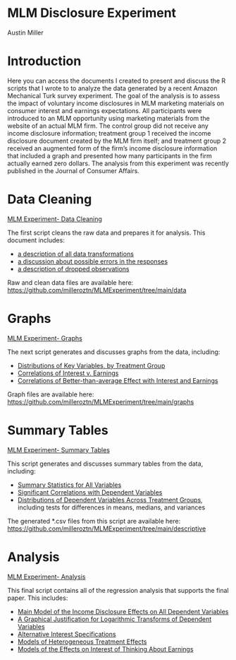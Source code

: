 MLM Disclosure Experiment
================
Austin Miller

# Introduction
Here you can access the documents I created to present and discuss the R scripts that I wrote to to analyze the data generated by a recent Amazon Mechanical Turk survey experiment. The goal of the analysis is to assess the impact of voluntary income disclosures in MLM marketing materials on consumer interest and earnings expectations. All participants were introduced to an MLM opportunity using marketing materials from the website of an actual MLM firm. The control group did not receive any income disclosure information; treatment group 1 received the income disclosure document created by the MLM firm itself; and treatment group 2 received an augmented form of the firm’s income disclosure information that included a graph and presented how many participants in the firm actually earned zero dollars. The analysis from this experiment was recently published in the Journal of Consumer Affairs.

# Data Cleaning
[MLM Experiment- Data Cleaning](https://milleroztn.github.io/MLMExperiment/MLMExperiment_data)

The first script cleans the raw data and prepares it for analysis. This document includes:

*  [a description of all data transformations](https://milleroztn.github.io/MLMExperiment/MLMExperiment_data#read-and-format-data)
*  [a discussion about possible errors in the responses](https://milleroztn.github.io/MLMExperiment/MLMExperiment_data#order-of-earnings-questions)
*  [a description of dropped observations](https://milleroztn.github.io/MLMExperiment/MLMExperiment_data#dropped-observations)

Raw and clean data files are available here: https://github.com/milleroztn/MLMExperiment/tree/main/data

# Graphs
[MLM Experiment- Graphs](https://milleroztn.github.io/MLMExperiment/MLMExperiment_graphs)

The next script generates and discusses graphs from the data, including:

*  [Distributions of Key Variables, by Treatment Group](https://milleroztn.github.io/MLMExperiment/MLMExperiment_graphs#distributions-of-key-variables-by-treatment-group)
*  [Correlations of Interest v. Earnings](https://milleroztn.github.io/MLMExperiment/MLMExperiment_graphs#correlation-of-interest-v-earnings)
*  [Correlations of Better-than-average Effect with Interest and Earnings](https://milleroztn.github.io/MLMExperiment/MLMExperiment_graphs#better-than-average-effect)

Graph files are available here: https://github.com/milleroztn/MLMExperiment/tree/main/graphs

# Summary Tables
[MLM Experiment- Summary Tables](https://milleroztn.github.io/MLMExperiment/MLMExperiment_sumstats)

This script generates and discusses summary tables from the data, including:

*  [Summary Statistics for All Variables](https://milleroztn.github.io/MLMExperiment/MLMExperiment_sumstats#summary-statistics-for-all-variables)
*  [Significant Correlations with Dependent Variables](https://milleroztn.github.io/MLMExperiment/MLMExperiment_sumstats#correlations)
*  [Distributions of Dependent Variables Across Treatment Groups](https://milleroztn.github.io/MLMExperiment/MLMExperiment_sumstats#distributions-of-dependent-variables-across-treatment-groups), including tests for differences in means, medians, and variances

The generated \*.csv files from this script are available here: https://github.com/milleroztn/MLMExperiment/tree/main/descriptive

# Analysis
[MLM Experiment- Analysis](https://milleroztn.github.io/MLMExperiment/MLMExperiment_analysis)

This final script contains all of the regression analysis that supports the final paper. This includes:

*  [Main Model of the Income Disclosure Effects on All Dependent Variables](https://milleroztn.github.io/MLMExperiment/MLMExperiment_analysis#income-disclosure-effects-on-all-dependent-variables)
*  [A Graphical Justification for Logarithmic Transforms of Dependent Variables](https://milleroztn.github.io/MLMExperiment/MLMExperiment_analysis#justification-for-logarithmic-transforms)
*  [Alternative Interest Specifications](https://milleroztn.github.io/MLMExperiment/MLMExperiment_analysis#alternative-interest-specifications)
*  [Models of Heterogeneous Treatment Effects](https://milleroztn.github.io/MLMExperiment/MLMExperiment_analysis#heterogeneous-treatment-effects)
*  [Models of the Effects on Interest of Thinking About Earnings](https://milleroztn.github.io/MLMExperiment/MLMExperiment_analysis#thinking-about-earnings-on-interest)
